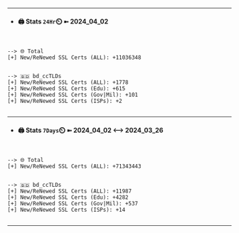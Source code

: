 

---
- #### 🖨️ **Stats** `24Hr`⏲️ ➼ 2024_04_02
```console


--> 🌐 Total
[+] New/ReNewed SSL Certs (ALL): +11036348


--> 🇧🇩 bd_ccTLDs
[+] New/ReNewed SSL Certs (ALL): +1778
[+] New/ReNewed SSL Certs (Edu): +615
[+] New/ReNewed SSL Certs (Gov|Mil): +101
[+] New/ReNewed SSL Certs (ISPs): +2


```

---
- #### 🖨️ **Stats** `7Days`⏲️ ➼ 2024_04_02 <--> 2024_03_26
```console


--> 🌐 Total
[+] New/ReNewed SSL Certs (ALL): +71343443


--> 🇧🇩 bd_ccTLDs
[+] New/ReNewed SSL Certs (ALL): +11987
[+] New/ReNewed SSL Certs (Edu): +4282
[+] New/ReNewed SSL Certs (Gov|Mil): +537
[+] New/ReNewed SSL Certs (ISPs): +14


```

---


